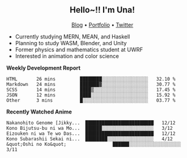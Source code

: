 <h2 align="center">
  Hello~!! I'm Una!
</h2>

<p align="center">
  <a href="https://anarchy.website/">Blog</a> &bull;
  <a href="https://una-ada.github.io/">Portfolio</a> &bull;
  <a href="https://twitter.com/xn__z7x">Twitter</a>
</p>

- Currently studying MERN, MEAN, and Haskell
- Planning to study WASM, Blender, and Unity
- Former physics and mathematics student at UWRF
- Interested in animation and color science

**Weekly Development Report**

<!--START_SECTION:waka-->

```text
HTML       26 mins         ████████░░░░░░░░░░░░░░░░░   32.10 %
Markdown   24 mins         ███████▓░░░░░░░░░░░░░░░░░   30.77 %
SCSS       14 mins         ████▒░░░░░░░░░░░░░░░░░░░░   17.45 %
JSON       12 mins         ████░░░░░░░░░░░░░░░░░░░░░   15.92 %
Other      3 mins          █░░░░░░░░░░░░░░░░░░░░░░░░   03.77 %
```

<!--END_SECTION:waka-->

**Recently Watched Anime**

<!-- RECENT-ANIME:START -->

    Nakanohito Genome [Jikky...  █████████████████████████   12/12
    Kono Bijutsu-bu ni wa Mo...  ██████░░░░░░░░░░░░░░░░░░░   3/12
    Eizouken ni wa Te wo Das...  █████████████████████████   12/12
    Kono Subarashii Sekai ni...  ████████░░░░░░░░░░░░░░░░░   4/12
    &quot;Oshi no Ko&quot;                 ██████░░░░░░░░░░░░░░░░░░░   3/11
<!-- RECENT-ANIME:END -->
